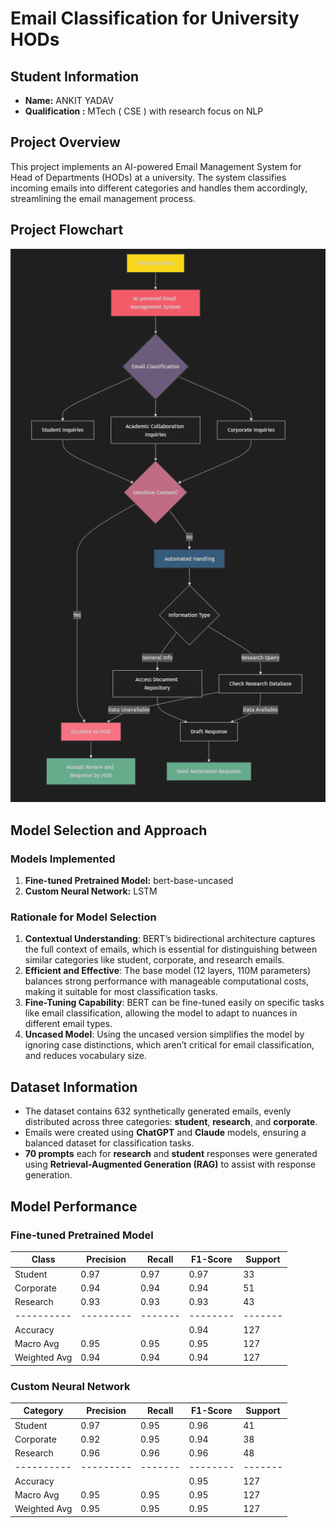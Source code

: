 # Email Classification for University HODs

## Student Information
- **Name:** ANKIT YADAV
- **Qualification :** MTech ( CSE ) with research focus on NLP

## Project Overview
This project implements an AI-powered Email Management System for Head of Departments (HODs) at a university. The system classifies incoming emails into different categories and handles them accordingly, streamlining the email management process.

## Project Flowchart
![flow chart](mermaid.png)
## Model Selection and Approach

### Models Implemented
1. **Fine-tuned Pretrained Model:** bert-base-uncased
2. **Custom Neural Network:** LSTM

### Rationale for Model Selection

1. **Contextual Understanding**: BERT’s bidirectional architecture captures the full context of emails, which is essential for distinguishing between similar categories like student, corporate, and research emails.
2. **Efficient and Effective**: The base model (12 layers, 110M parameters) balances strong performance with manageable computational costs, making it suitable for most classification tasks.
3. **Fine-Tuning Capability**: BERT can be fine-tuned easily on specific tasks like email classification, allowing the model to adapt to nuances in different email types.
4. **Uncased Model**: Using the uncased version simplifies the model by ignoring case distinctions, which aren’t critical for email classification, and reduces vocabulary size.


## Dataset Information
- The dataset contains 632 synthetically generated emails, evenly distributed across three categories: **student**, **research**, and **corporate**.
- Emails were created using **ChatGPT** and **Claude** models, ensuring a balanced dataset for classification tasks.
- **70 prompts** each for **research** and **student** responses were generated using **Retrieval-Augmented Generation (RAG)** to assist with response generation.

## Model Performance

### Fine-tuned Pretrained Model
| Class      | Precision | Recall | F1-Score | Support |
|------------|-----------|---------|----------|---------|
| Student    | 0.97      | 0.97    | 0.97     | 33      |
| Corporate  | 0.94      | 0.94    | 0.94     | 51      |
| Research   | 0.93      | 0.93    | 0.93     | 43      |
| ---------- | --------- | ------- | -------- | ------- |
| Accuracy   |           |         | 0.94     | 127     |
| Macro Avg  | 0.95      | 0.95    | 0.95     | 127     |
| Weighted Avg| 0.94     | 0.94    | 0.94     | 127     |

### Custom Neural Network
| Category   | Precision | Recall | F1-Score | Support |
|------------|-----------|--------|----------|---------|
| Student    | 0.97      | 0.95   | 0.96     | 41      |
| Corporate  | 0.92      | 0.95   | 0.94     | 38      |
| Research   | 0.96      | 0.96   | 0.96     | 48      |
| ---------- | --------- | -------| -------- | ------- |
| Accuracy   |           |        | 0.95     | 127     |
| Macro Avg  | 0.95      | 0.95   | 0.95     | 127     |
| Weighted Avg | 0.95    | 0.95   | 0.95     | 127     |




